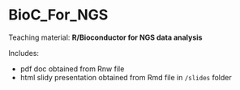 
<!-- README.md is generated from README.Rmd. Please edit that file -->
BioC\_For\_NGS
==============

Teaching material: **R/Bioconductor for NGS data analysis**

Includes:
- pdf doc obtained from Rnw file
- html slidy presentation obtained from Rmd file in `/slides` folder
